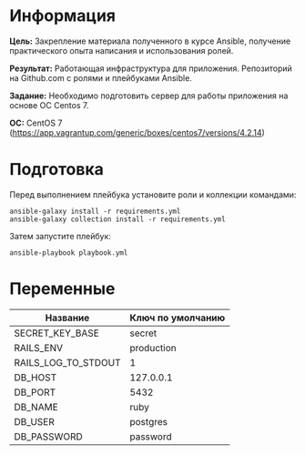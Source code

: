 # Информация
**Цель:** Закрепление материала полученного в курсе Ansible, получение практического опыта написания и использования ролей.

**Результат:** Работающая инфраструктура для приложения. Репозиторий на Github.com с ролями и плейбуками Ansible.

**Задание:** Необходимо подготовить сервер для работы приложения на основе ОС Centos 7.

**ОС:** CentOS 7 (https://app.vagrantup.com/generic/boxes/centos7/versions/4.2.14)

# Подготовка
Перед выполнением плейбука установите роли и коллекции командами:
```
ansible-galaxy install -r requirements.yml
ansible-galaxy collection install -r requirements.yml
```
Затем запустите плейбук:
```
ansible-playbook playbook.yml
```

# Переменные
| Название | Ключ по умолчанию |
|----------|-------------------|
| SECRET_KEY_BASE | secret |
| RAILS_ENV | production |
| RAILS_LOG_TO_STDOUT | 1 |
| DB_HOST | 127.0.0.1 |
| DB_PORT | 5432 |
| DB_NAME | ruby |
| DB_USER | postgres |
| DB_PASSWORD | password |